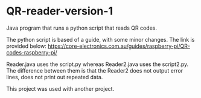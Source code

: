 # QR-reader-version-1
Java program that runs a python script that reads QR codes.

The python script is based of a guide, with some minor changes. The link is provided below:
https://core-electronics.com.au/guides/raspberry-pi/QR-codes-raspberry-pi/

Reader.java uses the script.py whereas Reader2.java uses the script2.py. The difference between them is that the Reader2 does not output error lines, does not print out repeated data. 

This project was used with another project.
